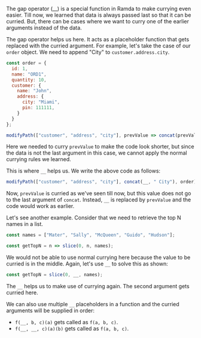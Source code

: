 The gap operator (__) is a special function in Ramda to make currying even easier. Till now, we learned that data is always passed last so that it can be curried. But, there can be cases where we want to curry one of the earlier arguments instead of the data.

The gap operator helps us here. It acts as a placeholder function that gets replaced with the curried argument. For example, let's take the case of our `order` object. We need to append "City" to `customer.address.city`.
```js
const order = {
  id: 1,
  name: "ORD1",
  quantity: 10,
  customer: {
    name: "John",
    address: {
      city: "Miami",
      pin: 111111,
    }
  }
};

modifyPath(["customer", "address", "city"], prevValue => concat(prevValue, " City"), order);
```

Here we needed to curry `prevValue` to make the code look shorter, but since the data is not the last argument in this case, we cannot apply the normal currying rules we learned.

This is where `__` helps us. We write the above code as follows:
```js
modifyPath(["customer", "address", "city"], concat(__, " City"), order);
```

Now, `prevValue` is curried as we've seen till now, but this value does not go to the last argument of `concat`. Instead, `__` is replaced by `prevValue` and the code would work as earlier.

Let's see another example. Consider that we need to retrieve the top N names in a list.
```js
const names = ["Mater", "Sally", "McQueen", "Guido", "Hudson"];

const getTopN = n => slice(0, n, names);
```

We would not be able to use normal currying here because the value to be curried is in the middle. Again, let's use `__` to solve this as shown:
```js
const getTopN = slice(0, __, names);
```

The `__` helps us to make use of currying again. The second argument gets curried here.

We can also use multiple `__` placeholders in a function and the curried arguments will be supplied in order:
- `f(__, b, c)(a)` gets called as `f(a, b, c)`.
- `f(__, __, c)(a)(b)` gets called as `f(a, b, c)`.
